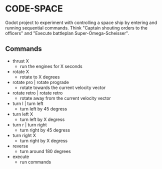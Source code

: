 # CODE-SPACE

Godot project to experiment with controlling a space ship by entering and running sequential commands.
Think "Captain shouting orders to the officers" and "Execute battleplan Super-Omega-Scheisser".

## Commands

- thrust X
  - run the engines for X seconds
- rotate X
  - rotate to X degrees
- rotate pro | rotate prograde
  - rotate towards the current velocity vector
- rotate retro | rotate retro
  - rotate away from the current velocity vector
- turn l | turn left
  - turn left by 45 degress
- turn left X
  - turn left by X degress
- turn r | turn right
  - turn right by 45 degress
- turn right X
  - turn right by X degress
- reverse
  - turn around 180 degrees
- execute
  - run commands